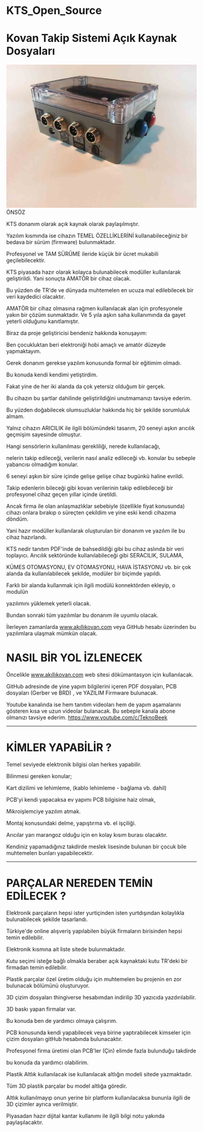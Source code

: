 # KTS_Open_Source
# Kovan Takip Sistemi Açık Kaynak Dosyaları
![alt text](https://github.com/TeknoBeek/KTS_Open_Source/blob/main/Resimler/20210129_171540.jpg)
ÖNSÖZ

KTS donanım olarak açık kaynak olarak paylaşılmıştır.

Yazılım kısmında ise cihazın TEMEL ÖZELLİKLERİNİ kullanabileceğiniz bir bedava bir sürüm (firmware) bulunmaktadır.

Profesyonel ve TAM SÜRÜME ileride küçük bir ücret mukabili geçilebilecektir.

KTS piyasada hazır olarak kolayca bulunabilecek modüller kullanılarak geliştirildi. Yani sonuçta AMATÖR bir cihaz olacak.

Bu yüzden de TR'de ve dünyada muhtemelen en ucuza mal edilebilecek bir veri kaydedici olacaktır.

AMATÖR bir cihaz olmasına rağmen kullanılacak alan için profesyonele yakın bir çözüm sunmaktadır. Ve 5 yıla aşkın saha kullanımında da gayet yeterli olduğunu kanıtlamıştır.

Biraz da proje geliştiricisi bendeniz hakkında konuşayım:

Ben çocukluktan beri elektroniği hobi amaçlı ve amatör düzeyde yapmaktayım.

Gerek donanım gerekse yazılım konusunda formal bir eğitimim olmadı.

Bu konuda kendi kendimi yetiştirdim.

Fakat yine de her iki alanda da çok yetersiz olduğum bir gerçek.

Bu cihazın bu şartlar dahilinde geliştirildiğini unutmamanızı tavsiye ederim.

Bu yüzden doğabilecek olumsuzluklar hakkında hiç bir şekilde sorumluluk almam. 

Yalnız cihazın ARICILIK ile ilgili bölümündeki tasarım, 20 seneyi aşkın arıcılık geçmişim sayesinde olmuştur.

Hangi sensörlerin kullanılması gerekliliği, nerede kullanılacağı,

nelerin takip edileceği, verilerin nasıl analiz edileceği vb. konular bu sebeple yabancısı olmadığım konular.

6 seneyi aşkın bir süre içinde gelişe gelişe cihaz bugünkü haline evrildi.

Takip edenlerin bileceği gibi kovan verilerinin takip edilebileceği bir profesyonel cihaz geçen yıllar içinde üretildi.

Ancak firma ile olan anlaşmazlıklar sebebiyle (özellikle fiyat konusunda) cihazı onlara bırakıp o süreçten çekildim ve yine eski kendi cihazıma döndüm.

Yani hazır modüller kullanılarak oluşturulan bir donanım ve yazılım ile bu cihaz hazırlandı.

KTS nedir tanıtım PDF'inde de bahsedildiği gibi bu cihaz aslında bir veri toplayıcı. Arıcılık sektöründe kullanılabileceği gibi SERACILIK, SULAMA,

KÜMES OTOMASYONU, EV OTOMASYONU, HAVA İSTASYONU vb. bir çok alanda da kullanılabilecek şekilde, modüler bir biçimde yapıldı.

Farklı bir alanda kullanmak için ilgili modülü konnektörden ekleyip, o modulün

yazılımını yüklemek yeterli olacak.

Bundan sonraki tüm yazılımlar bu donanım ile uyumlu olacak.

İlerleyen zamanlarda www.akıllıkovan.com veya GitHub hesabı üzerinden bu yazılımlara ulaşmak mümkün olacak.

# NASIL BİR YOL İZLENECEK

Öncelikle www.akıllıkovan.com web sitesi dökümantasyon için kullanılacak.

GitHub adresinde de yine yapım bilgilerini içeren PDF dosyaları, PCB dosyaları (Gerber ve BRD) , ve YAZILIM Firmware bulunacak.

Youtube kanalında ise hem tanıtım videoları hem de yapım aşamalarını gösteren kısa ve uzun videolar bulanacak. Bu sebeple kanala abone olmanızı tavsiye ederim. https://www.youtube.com/c/TeknoBeek

------------------------------------------------------------------------------------

# KİMLER YAPABİLİR ?

Temel seviyede elektronik bilgisi olan herkes yapabilir.

Bilinmesi gereken konular;

Kart dizilimi ve lehimleme, (kablo lehimleme - bağlama vb. dahil)

PCB'yi kendi yapacaksa ev yapımı PCB bilgisine haiz olmak,

Mikroişlemciye yazılım atmak.

Montaj konusundaki delme, yapıştırma vb. el işçiliği.

Arıcılar yarı marangoz olduğu için en kolay kısım burası olacaktır.

Kendiniz yapamadığınız takdirde meslek lisesinde bulunan bir çocuk bile muhtemelen bunları yapabilecektir.

-------------------------------------------------------------------------------------

# PARÇALAR NEREDEN TEMİN EDİLECEK ?

Elektronik parçaların hepsi ister yurtiçinden isten yurtdışından kolaylıkla bulunabilecek şekilde tasarlandı.

Türkiye'de online alışveriş yapılabilen büyük firmaların birisinden hepsi temin edilebilir.

Elektronik kısmına ait liste sitede bulunmaktadır.

Kutu seçimi isteğe bağlı olmakla beraber açık kaynaktaki kutu TR'deki bir firmadan temin edilebilir.

Plastik parçalar özel üretim olduğu için muhtemelen bu projenin en zor bulunacak bölümünü oluşturuyor.

3D çizim dosyaları thingiverse hesabımdan indirilip 3D yazıcıda yazdırılabilir.

3D baskı yapan firmalar var.

Bu konuda ben de yardımcı olmaya çalışırım.

PCB konusunda kendi yapabilecek veya birine yaptırabilecek kimseler için çizim dosyaları gitHub hesabında bulunacaktır.

Profesyonel firma üretimi olan PCB'ler (Çin) elimde fazla bulunduğu takdirde

bu konuda da yardımcı olabilirim.

Plastik Altlık kullanılacak ise kullanılacak altlığın modeli sitede yazmaktadır.

Tüm 3D plastik parçalar bu model altlığa göredir.

Altlık kullanılmayıp onun yerine bir platform kullanılacaksa bununla ilgili de 3D çizimler ayrıca verilmiştir.


Piyasadan hazır dijital kantar kullanımı ile ilgili bilgi notu yakında paylaşılacaktır.
